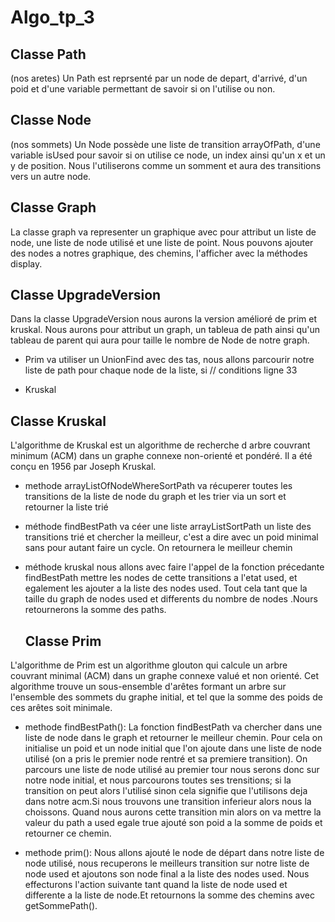 # Algo_tp_3

## Classe Path 
(nos aretes)
  Un Path est reprsenté par un node de depart, d'arrivé, d'un poid et d'une variable permettant de savoir si on l'utilise ou non.

## Classe Node
(nos sommets)
  Un Node possède une liste de transition arrayOfPath, d'une variable isUsed pour savoir si on utilise ce node, un index ainsi qu'un x et un y de position. Nous l'utiliserons comme un somment et aura des transitions vers un autre node.
  
## Classe Graph 
La classe graph va representer un graphique avec pour attribut un liste de node, une liste de node utilisé et une liste de point.
Nous pouvons ajouter des nodes a notres graphique, des chemins, l'afficher avec la méthodes display.

## Classe UpgradeVersion
Dans la classe UpgradeVersion nous aurons la version amélioré de prim et kruskal.
Nous aurons pour attribut un graph, un tableua de path ainsi qu'un tableau de parent qui aura pour taille le nombre de Node de notre graph.
 
 * Prim va utiliser un UnionFind avec des tas, nous allons parcourir notre liste de path pour chaque node de la liste, si  // conditions ligne 33 

* Kruskal 


## Classe Kruskal
L'algorithme de Kruskal est un algorithme de recherche d arbre couvrant minimum (ACM) dans un graphe connexe non-orienté et pondéré. Il a été conçu en 1956 par Joseph Kruskal.

* methode arrayListOfNodeWhereSortPath va récuperer toutes les transitions de la liste de node du graph et les trier via un sort et retourner la liste trié 

* méthode findBestPath va céer une liste arrayListSortPath un liste des transitions trié et chercher la meilleur, c'est a dire avec un poid minimal sans pour autant faire un cycle. On retournera le meilleur chemin 

* méthode kruskal nous allons avec faire l'appel de la fonction précedante findBestPath mettre les nodes de cette transitions a l'etat used, et egalement les ajouter a la liste des nodes used. Tout cela tant que la taille du graph de nodes used et differents du nombre de nodes .Nours retournerons la somme  des paths.

  ## Classe Prim 
L'algorithme de Prim est un algorithme glouton qui calcule un arbre couvrant minimal (ACM) dans un graphe connexe valué et non orienté. Cet algorithme trouve un sous-ensemble d'arêtes formant un arbre sur l'ensemble des sommets du graphe initial, et tel que la somme des poids de ces arêtes soit minimale.

 
 * methode findBestPath(): La fonction findBestPath va chercher dans une liste  de node dans le graph et retourner le meilleur chemin. Pour cela on initialise un poid et un node initial que l'on ajoute dans une liste de node utilisé (on a pris le premier node rentré et sa premiere transition). On parcours une liste de node utilisé au premier tour nous serons donc sur notre node initial, et nous parcourons toutes ses trensitions; si la transition on peut alors l'utilisé sinon cela signifie que l'utilisons deja dans notre acm.Si nous trouvons une transition inferieur alors nous la choissons.
 Quand nous aurons cette transition min alors on va mettre la valeur du path a used egale true ajouté son poid a la somme de poids et retourner ce chemin.
  
  
 * methode prim(): Nous allons ajouté le node de départ dans notre liste de node utilisé,  nous recuperons le meilleurs transition sur notre liste de node used et ajoutons son node final a la liste des nodes used. Nous effecturons l'action suivante tant quand la liste de node used et differente a la liste de node.Et retournons la somme des chemins avec getSommePath().
  
  
